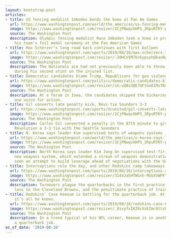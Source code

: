 ```yaml
---
layout: bootstrap-post
articles:
- title: US fencing medalist Imboden bends the knee at Pan Am Games
  url: https://www.washingtonpost.com/world/the_americas/us-fencing-medalist-imboden-bends-the-knee-at-pan-am-games/2019/08/10/71ed765e-bbca-11e9-8e83-4e6687e99814_story.html
  image: https://www.washingtonpost.com/resizer/2CjPNwqvXHPS_2RpuRTKY-p3eVo=/1484x0/www.washingtonpost.com/pb/resources/img/twp-social-share.png
  source: The Washington Post
  description: Olympic fencing medalist Race Imboden took a knee in protest during
    his team's foil medal ceremony at the Pan American Games
- title: Max Scherzer’s long road back continues with first bullpen
  url: https://www.washingtonpost.com/sports/2019/08/10/max-scherzers-long-road-back-continues-with-first-bullpen/
  image: https://www.washingtonpost.com/resizer/-20HCV5M7bnkypsohQbaxNgzIEE=/1484x0/arc-anglerfish-washpost-prod-washpost.s3.amazonaws.com/public/TYAS36FVXQI6TLGIDWCHXLGKOM.jpg
  source: The Washington Post
  description: The Nationals ace had not previously been able to throw off a mound
    during his second stint on the injured list.
- title: Democratic candidates blame Trump, Republicans for gun violence
  url: https://www.washingtonpost.com/politics/democratic-candidates-blame-trump-republicans-for-gun-violence/2019/08/10/22f2b452-bbab-11e9-b3b4-2bb69e8c4e39_story.html
  image: https://www.washingtonpost.com/resizer/sG-vQBiOQE7QFtGo61MsTRohrco=/1484x0/arc-anglerfish-washpost-prod-washpost.s3.amazonaws.com/public/IZGCHNV3OQI6TDUDJZTIP2MYCQ.jpg
  source: The Washington Post
  description: At a forum in Iowa, the candidates skipped the bickering, calling in
    one voice for action.
- title: Gil converts late penalty kick, Revs tie Sounders 3-3
  url: https://www.washingtonpost.com/sports/dcunited/gil-converts-late-penalty-kick-revs-tie-sounders-3-3/2019/08/10/baedbd1c-bbbd-11e9-8e83-4e6687e99814_story.html
  image: https://www.washingtonpost.com/resizer/2CjPNwqvXHPS_2RpuRTKY-p3eVo=/1484x0/www.washingtonpost.com/pb/resources/img/twp-social-share.png
  source: The Washington Post
  description: Carlos Gil converted a penalty in the 87th minute to give the New England
    Revolution a 3-3 tie with the Seattle Sounders
- title: N. Korea says leader Kim supervised tests of weapons systems
  url: https://www.washingtonpost.com/world/the_americas/n-korea-says-leader-kim-supervised-tests-of-weapons-systems/2019/08/10/bc1c9aba-bbbc-11e9-8e83-4e6687e99814_story.html
  image: https://www.washingtonpost.com/resizer/2CjPNwqvXHPS_2RpuRTKY-p3eVo=/1484x0/www.washingtonpost.com/pb/resources/img/twp-social-share.png
  source: The Washington Post
  description: North Korea says leader Kim Jong Un supervised test-firings of an unspecified
    new weapons system, which extended a streak of weapons demonstrations that are
    seen an attempt to build leverage ahead of negotiations with the United States
- title: Interceptions rule the day, and other Redskins camp takeaways
  url: https://www.washingtonpost.com/sports/2019/08/10/interceptions-rule-day-other-redskins-camp-takeaways/
  image: https://www.washingtonpost.com/resizer/3144JahHTWGnh-MGbX5WPFY6iTE=/1484x0/arc-anglerfish-washpost-prod-washpost.s3.amazonaws.com/public/TJFHH5V2KYI6TDUDJZTIP2MYCQ.jpg
  source: The Washington Post
  description: Turnovers plague the quarterbacks in the first practice after the preseason
    loss to the Cleveland Browns, and the penultimate practice of training camp.
- title: Redskins’ Case Keenum is battling for the quarterback job. At this point,
    it’s all he knows.
  url: https://www.washingtonpost.com/sports/2019/08/10/redskins-case-keenum-is-battling-quarterback-job-this-point-its-all-he-knows/
  image: https://www.washingtonpost.com/resizer/_0ivyfxIKZ8cXsEZmc9ttzKirbg=/1484x0/arc-anglerfish-washpost-prod-washpost.s3.amazonaws.com/public/OS6LUEV2K4I6TDUDJZTIP2MYCQ.jpg
  source: The Washington Post
  description: In a trend typical of his NFL career, Keenum is in another fight for
    a quarterback job.
as_of_date: '2019-08-10'
---
```


